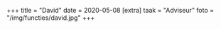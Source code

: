 +++
title = "David"
date = 2020-05-08
[extra]
taak = "Adviseur"
foto = "/img/functies/david.jpg"
+++

